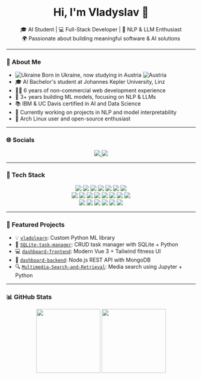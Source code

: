 <h1 align="center">Hi, I'm Vladyslav 👋</h1>
<p align="center">
  🎓 AI Student | 💻 Full-Stack Developer | 🔬 NLP & LLM Enthusiast<br>
  🌍 Passionate about building meaningful software & AI solutions
</p>

---

### 🧠 About Me

- ![Ukraine](https://raw.githubusercontent.com/stevenrskelton/flag-icon/master/png/16/country-4x3/ua.png "Ukraine") Born in Ukraine, now studying in Austria ![Austria](https://raw.githubusercontent.com/stevenrskelton/flag-icon/master/png/16/country-4x3/at.png "Austria")  
- 🎓 AI Bachelor's student at Johannes Kepler University, Linz  
- 👨‍💻 6 years of non-commercial web development experience  
- 🤖 3+ years building ML models, focusing on NLP & LLMs  
- 📚 IBM & UC Davis certified in AI and Data Science  
- 🧪 Currently working on projects in NLP and model interpretability  
- 🐧 Arch Linux user and open-source enthusiast  

---

### 🌐 Socials

<p align="center">
  <a href="https://discord.com/users/_sh3va_" target="_blank">
    <img src="https://img.shields.io/badge/Discord-5865F2?style=for-the-badge&logo=discord&logoColor=white"/>
  </a>
  <a href="https://www.linkedin.com/in/vladyslavshevchuk" target="_blank">
    <img src="https://img.shields.io/badge/LinkedIn-0077B5?style=for-the-badge&logo=linkedin&logoColor=white"/>
  </a>
</p>

---

### 🧰 Tech Stack

<p align="center">
  <!-- AI & Data Science -->
  <img src="https://img.shields.io/badge/Python-3670A0?style=for-the-badge&logo=python&logoColor=ffdd54"/>
  <img src="https://img.shields.io/badge/PyTorch-EE4C2C?style=for-the-badge&logo=pytorch&logoColor=white"/>
  <img src="https://img.shields.io/badge/TensorFlow-FF6F00?style=for-the-badge&logo=tensorflow&logoColor=white"/>
  <img src="https://img.shields.io/badge/scikit--learn-F7931E?style=for-the-badge&logo=scikit-learn&logoColor=white"/>
  <img src="https://img.shields.io/badge/Pandas-150458?style=for-the-badge&logo=pandas&logoColor=white"/>
  <img src="https://img.shields.io/badge/Jupyter-F37626?style=for-the-badge&logo=jupyter&logoColor=white"/>
  <img src="https://img.shields.io/badge/R-276DC3?style=for-the-badge&logo=r&logoColor=white"/>
  <br/>

  <!-- Web Development -->
  <img src="https://img.shields.io/badge/JavaScript-F7DF1E?style=for-the-badge&logo=javascript&logoColor=black"/>
  <img src="https://img.shields.io/badge/TypeScript-3178C6?style=for-the-badge&logo=typescript&logoColor=white"/>
  <img src="https://img.shields.io/badge/Vue.js-35495E?style=for-the-badge&logo=vue.js&logoColor=4FC08D"/>
  <img src="https://img.shields.io/badge/React-20232A?style=for-the-badge&logo=react&logoColor=61DAFB"/>
  <img src="https://img.shields.io/badge/Tailwind_CSS-38B2AC?style=for-the-badge&logo=tailwind-css&logoColor=white"/>
  <img src="https://img.shields.io/badge/Node.js-339933?style=for-the-badge&logo=nodedotjs&logoColor=white"/>
  <img src="https://img.shields.io/badge/Express.js-000000?style=for-the-badge&logo=express&logoColor=white"/>
  <img src="https://img.shields.io/badge/Postman-FF6C37?style=for-the-badge&logo=postman&logoColor=white"/>
  <br/>

  <!-- Tools, Shell, Linux -->
  <img src="https://img.shields.io/badge/MongoDB-47A248?style=for-the-badge&logo=mongodb&logoColor=white"/>
  <img src="https://img.shields.io/badge/SQLite-003B57?style=for-the-badge&logo=sqlite&logoColor=white"/>
  <img src="https://img.shields.io/badge/PostgreSQL-4169E1?style=for-the-badge&logo=postgresql&logoColor=white"/>
  <img src="https://img.shields.io/badge/Shell_Script-121011?style=for-the-badge&logo=gnu-bash&logoColor=white"/>
  <img src="https://img.shields.io/badge/Git-F05032?style=for-the-badge&logo=git&logoColor=white"/>
  <img src="https://img.shields.io/badge/Linux-FCC624?style=for-the-badge&logo=linux&logoColor=black"/>
</p>

---

### 📌 Featured Projects

- 💡 [`vladolearn`](https://github.com/VladShev74/vladolearn): Custom Python ML library  
- 📂 [`SQLite-task-manager`](https://github.com/VladShev74/SQLite-task-manager): CRUD task manager with SQLite + Python  
- 💻 [`dashboard-frontend`](https://github.com/VladShev74/dashboard-frontend): Modern Vue 3 + Tailwind fitness UI  
- 🔧 [`dashboard-backend`](https://github.com/VladShev74/dashboard-backend): Node.js REST API with MongoDB  
- 🔍 [`Multimedia-Search-and-Retrieval`](https://github.com/VladShev74/Multimedia-Search-and-Retrieval): Media search using Jupyter + Python  

---

### 📊 GitHub Stats

<p align="center">
  <img src="https://github-readme-stats.vercel.app/api?username=VladShev74&show_icons=true&theme=github_dark&count_private=true&hide_border=true" height="170"/>
  <img src="https://github-readme-stats.vercel.app/api/top-langs/?username=VladShev74&layout=compact&theme=github_dark&hide_border=true" height="170"/>
</p>


<!--
**VladShev74/VladShev74** is a ✨ _special_ ✨ repository because its `README.md` (this file) appears on your GitHub profile.

Here are some ideas to get you started:

- 🔭 I’m currently working on ...
- 🌱 I’m currently learning ...
- 👯 I’m looking to collaborate on ...
- 🤔 I’m looking for help with ...
- 💬 Ask me about ...
- 📫 How to reach me: ...
- 😄 Pronouns: ...
- ⚡ Fun fact: ...
-->
